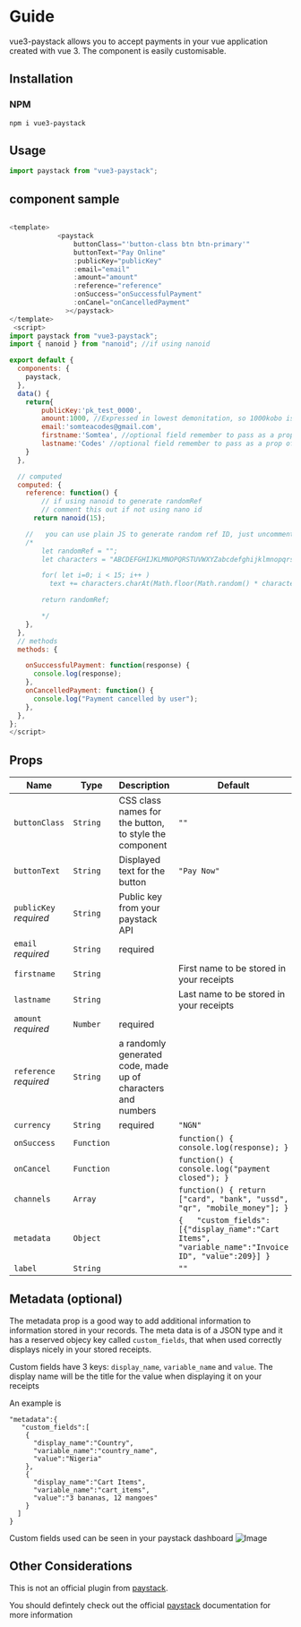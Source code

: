 # Guide

vue3-paystack allows you to accept payments in your vue application created with vue 3.
The component is easily customisable.

## Installation

### NPM

```npm
npm i vue3-paystack
```

## Usage

```javascript
import paystack from "vue3-paystack";
```

## component sample

```javascript

<template>
            <paystack
                buttonClass="'button-class btn btn-primary'"
                buttonText="Pay Online"
                :publicKey="publicKey"
                :email="email"
                :amount="amount"
                :reference="reference"
                :onSuccess="onSuccessfulPayment"
                :onCanel="onCancelledPayment"
              ></paystack>
</template>
 <script>
import paystack from "vue3-paystack";
import { nanoid } from "nanoid"; //if using nanoid

export default {
  components: {
    paystack,
  },
  data() {
    return{
        publicKey:'pk_test_0000',
        amount:1000, //Expressed in lowest demonitation, so 1000kobo is equivalent to 10Naira
        email:'somteacodes@gmail.com',
        firstname:'Somtea', //optional field remember to pass as a prop of firstname if needed
        lastname:'Codes' //optional field remember to pass as a prop of lastname if needed
    }
  },

  // computed
  computed: {
    reference: function() {
        // if using nanoid to generate randomRef
        // comment this out if not using nano id
      return nanoid(15);

    //   you can use plain JS to generate random ref ID, just uncomment this section if you
    /*
        let randomRef = "";
        let characters = "ABCDEFGHIJKLMNOPQRSTUVWXYZabcdefghijklmnopqrstuvwxyz0123456789";

        for( let i=0; i < 15; i++ )
          text += characters.charAt(Math.floor(Math.random() * characters.length));

        return randomRef;

        */
    },
  },
  // methods
  methods: {

    onSuccessfulPayment: function(response) {
      console.log(response);
    },
    onCancelledPayment: function() {
      console.log("Payment cancelled by user");
    },
  },
};
</script>

```

## Props

| Name                   | Type       | Description                                                  | Default                                                                 |
| ---------------------- | ---------- | ------------------------------------------------------------ | ----------------------------------------------------------------------- |
| `buttonClass`          | `String`   | CSS class names for the button, to style the component       | `""`                                                                    |
| `buttonText`           | `String`   | Displayed text for the button                                | `"Pay Now"`                                                             |
| `publicKey` _required_ | `String`   | Public key from your paystack API                            |                                                                         |
| `email` _required_     | `String`   | required                                                     |  
| `firstname`             | `String`   |      | First name to be stored in your receipts|
| `lastname`             | `String`   |      | Last name to be stored in your receipts|
| `amount` _required_    | `Number`   | required                                                     |                                                                         |
| `reference` _required_ | `String`   | a randomly generated code, made up of characters and numbers |                                                                         |
| `currency`             | `String`   | required                                                     | `"NGN"`                                                                 |
| `onSuccess`            | `Function` |                                                              | `function() { console.log(response); }`                                 |
| `onCancel`             | `Function` |                                                              | `function() { console.log("payment closed"); }`                         |
| `channels`             | `Array`    |                                                              | `function() { return ["card", "bank", "ussd", "qr", "mobile_money"]; }` |
| `metadata`             | `Object`   |                                                              | `{   "custom_fields":[{"display_name":"Cart Items",  "variable_name":"Invoice ID", "value":209}] }`                                             |
| `label`                | `String`   |                                                              | `""`                                                                    |

## Metadata (optional)
The metadata prop is a good way to add additional information to information stored in your records.
The meta data is of a JSON type and it has a reserved objecy key called `custom_fields`, that when used correctly displays nicely in your stored receipts. 

Custom fields have 3 keys: `display_name`, `variable_name` and `value`. 
The display name will be the title for the value when displaying it on your receipts

An example is
```
"metadata":{
   "custom_fields":[
    {
      "display_name":"Country",
      "variable_name":"country_name",
      "value":"Nigeria"
    },
    {
      "display_name":"Cart Items",
      "variable_name":"cart_items",
      "value":"3 bananas, 12 mangoes"
    }
  ]
}

```
Custom fields used can be seen in your paystack dashboard
![Image](/images/metadata.png)


<!-- ## Data

| Name              | Type      | Description | Initial value |
| ----------------- | --------- | ----------- | ------------- |
| `hasScriptLoaded` | `boolean` |             | `false`       |

## Methods

### mountScript()

**Syntax**

```typescript
async mountScript(): Promise<unknown>
```

### payWithPaystack()

**Syntax**

```typescript
payWithPaystack(): void
``` -->

## Other Considerations
This is not an official plugin from [paystack](https://paystack.com/).

You should defintely check out the official [paystack](https://paystack.com/developers) documentation for more information
